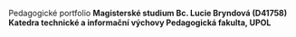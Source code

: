 Pedagogické portfolio <b>
Magisterské studium
Bc. Lucie Bryndová (D41758)
Katedra technické a informační výchovy
Pedagogická fakulta, UPOL
